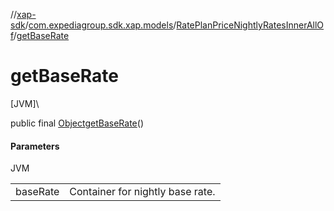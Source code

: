 //[xap-sdk](../../../index.md)/[com.expediagroup.sdk.xap.models](../index.md)/[RatePlanPriceNightlyRatesInnerAllOf](index.md)/[getBaseRate](get-base-rate.md)

# getBaseRate

[JVM]\

public final [Object](https://docs.oracle.com/javase/8/docs/api/java/lang/Object.html)[getBaseRate](get-base-rate.md)()

#### Parameters

JVM

| | |
|---|---|
| baseRate | Container for nightly base rate. |
